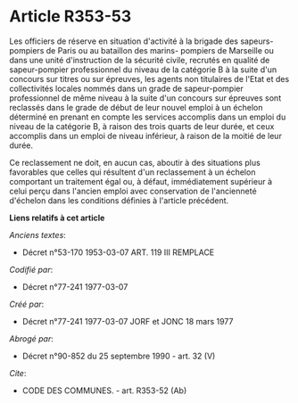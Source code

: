 # Article R353-53

Les officiers de réserve en situation d'activité à la brigade des sapeurs-pompiers de Paris ou au bataillon des marins-
pompiers de Marseille ou dans une unité d'instruction de la sécurité civile, recrutés en qualité de sapeur-pompier
professionnel du niveau de la catégorie B à la suite d'un concours sur titres ou sur épreuves, les agents non titulaires de
l'Etat et des collectivités locales nommés dans un grade de sapeur-pompier professionnel de même niveau à la suite d'un
concours sur épreuves sont reclassés dans le grade de début de leur nouvel emploi à un échelon déterminé en prenant en compte
les services accomplis dans un emploi du niveau de la catégorie B, à raison des trois quarts de leur durée, et ceux accomplis
dans un emploi de niveau inférieur, à raison de la moitié de leur durée.

Ce reclassement ne doit, en aucun cas, aboutir à des situations plus favorables que celles qui résultent d'un reclassement à
un échelon comportant un traitement égal ou, à défaut, immédiatement supérieur à celui perçu dans l'ancien emploi avec
conservation de l'ancienneté d'échelon dans les conditions définies à l'article précédent.

**Liens relatifs à cet article**

_Anciens textes_:

  - Décret n°53-170 1953-03-07 ART. 119 III REMPLACE

_Codifié par_:

  - Décret n°77-241 1977-03-07

_Créé par_:

  - Décret n°77-241 1977-03-07 JORF et JONC 18 mars 1977

_Abrogé par_:

  - Décret n°90-852 du 25 septembre 1990 - art. 32 (V)

_Cite_:

  - CODE DES COMMUNES. - art. R353-52 (Ab)

